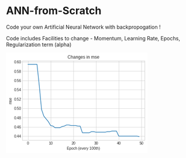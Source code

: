# ANN-from-Scratch
Code your own Artificial Neural Network with backpropogation !

Code includes Facilities to change - Momentum, Learning Rate, Epochs, Regularization term (alpha)

<p><img src='ann_graph.png'>
